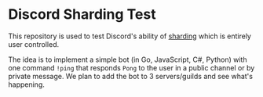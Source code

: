# Discord Sharding Test

This repository is used to test Discord's ability of [sharding](https://discord.com/developers/docs/topics/gateway#sharding) which is entirely user controlled.

The idea is to implement a simple bot (in Go, JavaScript, C#, Python) with one command `!ping` that responds `Pong` to the user in a public channel or by private message.
We plan to add the bot to 3 servers/guilds and see what's happening.


